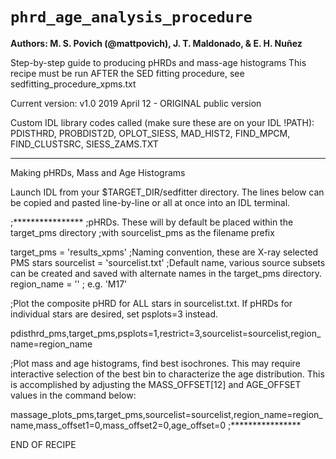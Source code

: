 # `phrd_age_analysis_procedure`

**Authors: M. S. Povich (@mattpovich), J. T. Maldonado, & E. H. Nuñez**

Step-by-step guide to producing pHRDs and mass-age histograms
This recipe must be run AFTER the SED fitting procedure, see
sedfitting_procedure_xpms.txt 

Current version:
v1.0 2019 April 12 - ORIGINAL public version

Custom IDL library codes called (make sure these are on your IDL
!PATH):
PDISTHRD, PROBDIST2D, OPLOT_SIESS, MAD_HIST2, FIND_MPCM, FIND_CLUSTSRC, SIESS_ZAMS.TXT

------------------------------------------------------------------------------------------------------------

Making pHRDs, Mass and Age Histograms

   Launch IDL from your $TARGET_DIR/sedfitter directory. The lines below can be copied and pasted line-by-line or all at once into an IDL terminal.
	
;****************
;pHRDs. These will by default be placed within the target_pms directory
;with sourcelist_pms as the filename prefix

  target_pms = 'results_xpms'  ;Naming convention, these are X-ray selected PMS stars
  sourcelist = 'sourcelist.txt' ;Default name, various source subsets can be created and saved with alternate names in the target_pms directory.
  region_name = '<enter short target name>' ; e.g. 'M17'

;Plot the composite pHRD for ALL stars in sourcelist.txt. If pHRDs for individual stars are desired, set psplots=3 instead.

  pdisthrd_pms,target_pms,psplots=1,restrict=3,sourcelist=sourcelist,region_name=region_name

;Plot mass and age histograms, find best isochrones. This may require interactive selection of the best bin to characterize the age distribution. This is accomplished by adjusting the MASS_OFFSET[12] and AGE_OFFSET values in the command below:

  massage_plots_pms,target_pms,sourcelist=sourcelist,region_name=region_name,mass_offset1=0,mass_offset2=0,age_offset=0
;****************


END OF RECIPE

